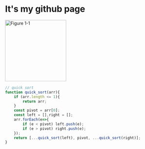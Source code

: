 # It's my github page

[comment]: <> (![图片]&#40;http://germ.run/static/images/wearMask.png =250x250&#41;)
<img src="http://germ.run/static/images/wearMask.png" height="200" alt="Figure 1-1">


```javascript
// quick sort
function quick_sort(arr){
    if (arr.length <= 1){
        return arr;
    }
    const pivot = arr[0];
    const left = [],right = [];
    arr.forEach(e=>{
        if (e < pivot) left.push(e);
        if (e > pivot) right.push(e);
    });
    return [...quick_sort(left), pivot, ...quick_sort(right)];
}
```